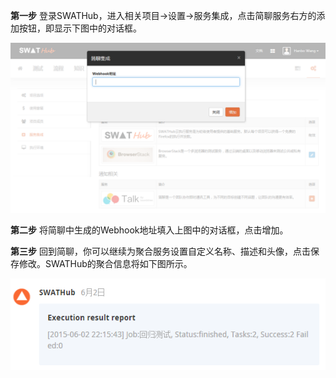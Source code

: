 **第一步** 登录SWATHub，进入相关项目->设置->服务集成，点击简聊服务右方的添加按钮，即显示下图中的对话框。

![](images/inte-guide/swathub-1.png)

**第二步** 将简聊中生成的Webhook地址填入上图中的对话框，点击增加。

**第三步** 回到简聊，你可以继续为聚合服务设置自定义名称、描述和头像，点击保存修改。SWATHub的聚合信息将如下图所示。

![](images/inte-guide/swathub-2.png)
